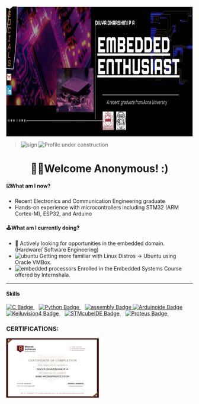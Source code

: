 <p align="center">
<img src="https://github.com/Divyadd3005/Divyadd3005/blob/main/Github%20banner%202%20(1).gif" alt="GitHub Banner" style="display: block; margin-left: 0; width: 1200px; height: 350px;">
</p>

> <img width= "30" height= "30" src= "https://img.icons8.com/?size=100&id=iDvZxjimOIfD&format=png&color=000000" alt="sign"/> <img height= "25" src= "https://img.shields.io/badge/Profile%20under%20construction-red" alt="Profile under construction"/> 

<h1 align ="center"> 🙋‍♀️Welcome Anonymous! :) </h1>
  
#### ☑️What am I now?
- Recent Electronics and Communication Engineering graduate
- Hands-on experience with microcontrollers including STM32 (ARM Cortex-M), ESP32, and Arduino

#### 🕹️What am I currently doing?
- 🔎 Actively looking for opportunities in the embedded domain. (Hardware/ Software Engineering)
- <img width="15" height="15" src="https://img.icons8.com/?size=48&id=63208&format=png" alt="ubuntu" style="margin-top: -10px;" /> Getting more familiar with Linux Distros -> Ubuntu using Oracle VMBox.
- <img width="18" height="18" src="https://img.icons8.com/?size=80&id=oaoTa6nA7qv3&format=png" alt="embedded processors" style="margin-top: -10px;" /> Enrolled in the Embedded Systems Course offered by Internshala.

---

#### Skills 
<a href="https://icons8.com/icon/40670/c-programming">
  <img src="https://img.shields.io/badge/Language-grey.svg?style=flat-square&logo=C&logocolor=0133AD&background-color=grey" alt="C Badge" style="height: 20px;"/>
</a>
&nbsp;&nbsp;
<a href="https://icons8.com/icon/13441/python">
  <img src="https://img.shields.io/badge/python-yellow.svg?style=flat-square&logo=Python&logocolor=3776AB&color=FF9A00" alt="Python Badge" style="height: 20px;"/>
</a>
&nbsp;&nbsp;
<a href="https://github.com/Divyadd3005/Divyadd3005/blob/main/assemblyscript.svg">
  <img src="https://img.shields.io/badge/asm-x86-green.svg?style=flat-square&logo=assemblyscript&logocolor=green&background-color=grey" alt="assembly Badge" style="height: 20px;"/>
</a>

<a href="https://icons8.com/icon/Of4lZV2lwBQI/arduino">
  <img src="https://img.shields.io/badge/Arduino-IDE-blue.svg?style=flat-square&logo=arduino&logocolor=00878F&background-color=grey" alt="Arduinoide Badge" style="height: 20px;"/>
</a> 

<a href="https://github.com/Divyadd3005/Divyadd3005/blob/main/armkeil.svg">
  <img src="https://img.shields.io/badge/Keilµvision-4-blue.svg?style=flat-square&logo=armkeil&background-color=008FC7" alt="Keiluvision4 Badge" style="height: 20px;"/>
</a>
&nbsp;&nbsp; 
<a href="">
  <img src="https://img.shields.io/badge/STMcube-IDE-03234B.svg?style=flat-square&logocolor=03234B&logo=st&background-color=008FC7" alt="STMcubeIDE Badge" style="height: 20px;"/>
</a>
&nbsp;&nbsp;
<a href="https://github.com/Divyadd3005/Divyadd3005/blob/main/proteus.svg">
  <img src="https://img.shields.io/badge/Proteus-darkviolet.svg?style=flat-square&logo=Proteus&logocolor=1C79B3&background-color=grey" alt="Proteus Badge" style="height: 20px;"/>
</a> 
&nbsp;&nbsp;

### **CERTIFICATIONS:**
<img src="https://github.com/Divyadd3005/Divyadd3005/blob/main/8086_certificate.png" alt="8086 certificate" style="width:250px ; height: 160px;">





